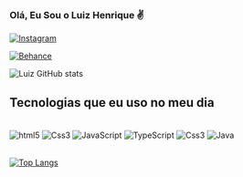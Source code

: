 ### Olá, Eu Sou o Luiz Henrique ✌️

[![Instagram](https://img.shields.io/badge/Instagram-E4405F?style=for-the-badge&logo=instagram&logoColor=white)](https://www.instagram.com/luizhpcaldas/)

[![Behance](https://img.shields.io/badge/-Behance-blue?style=for-the-badge&logo=behance&logoColor=white)](https://behance.net/luizhpcaldas)

![Luiz GitHub stats](https://github-readme-stats.vercel.app/api?username=LuizHpCaldas&show_icons=true&theme=dracula)

## Tecnologias que eu uso no meu dia
<div style="display: inline_block"> <br>
<img align="center" alt="html5" src="https://img.shields.io/badge/HTML5-E34F26?style=for-the-badge&logo=html5&logoColor=white" />
<img align="center" alt="Css3" src="https://img.shields.io/badge/CSS3-1572B6?style=for-the-badge&logo=css3&logoColor=white" />
<img align="center" alt="JavaScript" src="https://img.shields.io/badge/JavaScript-323330?style=for-the-badge&logo=javascript&logoColor=F7DF1E" />
<img align="center" alt="TypeScript" src="https://img.shields.io/badge/TypeScript-007ACC?style=for-the-badge&logo=typescript&logoColor=white" />
<img align="center" alt="Css3" src="https://img.shields.io/badge/React-20232A?style=for-the-badge&logo=react&logoColor=61DAFB" />
<img align="center" alt="Java" src="https://img.shields.io/badge/Java-323330?style=for-the-badge&logo=java&logoColor=F7DF1E" />

  
</div> <br>

[![Top Langs](https://github-readme-stats.vercel.app/api/top-langs/?username=LuizHpCaldas)](https://github.com/anuraghazra/github-readme-stats)
